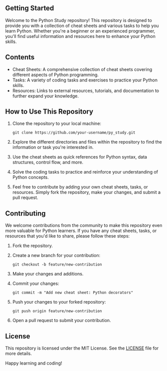 ## Getting Started

Welcome to the Python Study repository! This repository is designed to provide you with a collection of cheat sheets and various tasks to help you learn Python. Whether you're a beginner or an experienced programmer, you'll find useful information and resources here to enhance your Python skills.

## Contents

- Cheat Sheets: A comprehensive collection of cheat sheets covering different aspects of Python programming.
- Tasks: A variety of coding tasks and exercises to practice your Python skills.
- Resources: Links to external resources, tutorials, and documentation to further expand your knowledge.

## How to Use This Repository

1. Clone the repository to your local machine:
    ```
    git clone https://github.com/your-username/py_study.git
    ```

2. Explore the different directories and files within the repository to find the information or task you're interested in.

3. Use the cheat sheets as quick references for Python syntax, data structures, control flow, and more.

4. Solve the coding tasks to practice and reinforce your understanding of Python concepts.

5. Feel free to contribute by adding your own cheat sheets, tasks, or resources. Simply fork the repository, make your changes, and submit a pull request.

## Contributing

We welcome contributions from the community to make this repository even more valuable for Python learners. If you have any cheat sheets, tasks, or resources that you'd like to share, please follow these steps:

1. Fork the repository.

2. Create a new branch for your contribution:
    ```
    git checkout -b feature/new-contribution
    ```

3. Make your changes and additions.

4. Commit your changes:
    ```
    git commit -m "Add new cheat sheet: Python decorators"
    ```

5. Push your changes to your forked repository:
    ```
    git push origin feature/new-contribution
    ```

6. Open a pull request to submit your contribution.

## License

This repository is licensed under the MIT License. See the [LICENSE](LICENSE) file for more details.

Happy learning and coding!
